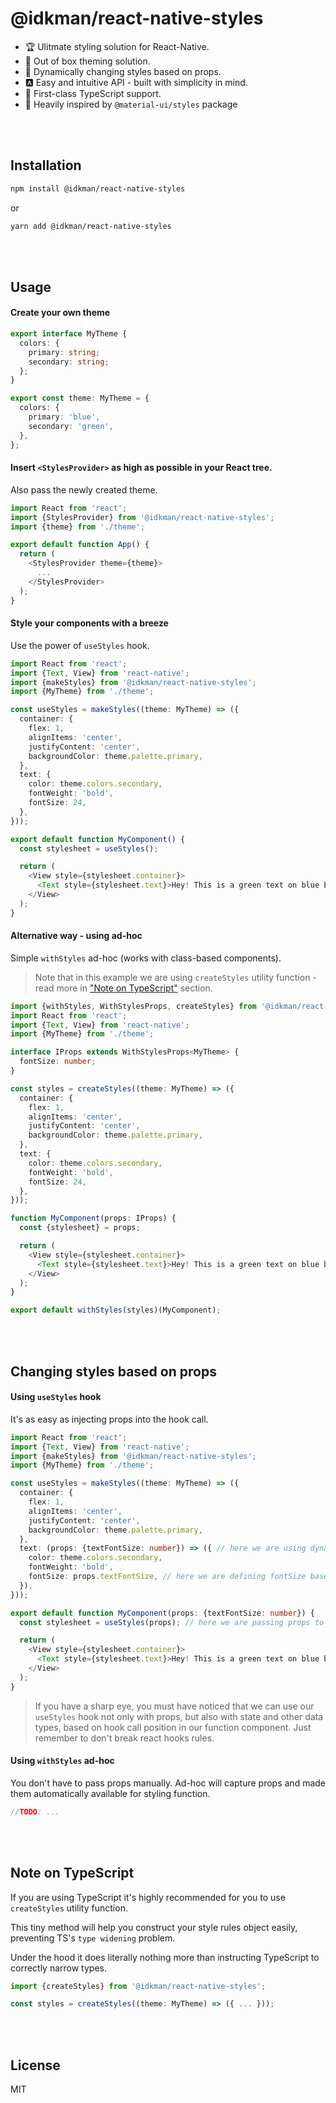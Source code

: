 # @idkman/react-native-styles

* 🏆 Ulitmate styling solution for React-Native.
* 🎨 Out of box theming solution.
* 💪 Dynamically changing styles based on props.
* 🅰️ Easy and intuitive API - built with simplicity in mind.
* 📘 First-class TypeScript support.
* 👻 Heavily inspired by `@material-ui/styles` package

<br /><br />

## Installation

```sh
npm install @idkman/react-native-styles
```

or 

```sh
yarn add @idkman/react-native-styles
```

<br /><br />

## Usage

#### Create your own theme

```typescript
export interface MyTheme {
  colors: {
    primary: string;
    secondary: string;
  };
}

export const theme: MyTheme = {
  colors: {
    primary: 'blue',
    secondary: 'green',
  },
};

```

#### Insert `<StylesProvider>` as high as possible in your React tree.

Also pass the newly created theme.

```typescript jsx
import React from 'react';
import {StylesProvider} from '@idkman/react-native-styles';
import {theme} from './theme';

export default function App() {
  return (
    <StylesProvider theme={theme}>
      ...
    </StylesProvider>
  );
}

```

#### Style your components with a breeze

Use the power of `useStyles` hook.

```typescript jsx
import React from 'react';
import {Text, View} from 'react-native';
import {makeStyles} from '@idkman/react-native-styles';
import {MyTheme} from './theme';

const useStyles = makeStyles((theme: MyTheme) => ({
  container: {
    flex: 1,
    alignItems: 'center',
    justifyContent: 'center',
    backgroundColor: theme.palette.primary,
  },
  text: {
    color: theme.colors.secondary,
    fontWeight: 'bold',
    fontSize: 24,
  },
}));

export default function MyComponent() {
  const stylesheet = useStyles();

  return (
    <View style={stylesheet.container}>
      <Text style={stylesheet.text}>Hey! This is a green text on blue background.</Text>
    </View>
  );
}
```

#### Alternative way - using ad-hoc

Simple `withStyles` ad-hoc (works with class-based components).

> Note that in this example we are using `createStyles` utility function - read more in ["Note on TypeScript"](#note-on-typescript) section.

```typescript jsx
import {withStyles, WithStylesProps, createStyles} from '@idkman/react-native-styles';
import React from 'react';
import {Text, View} from 'react-native';
import {MyTheme} from './theme';

interface IProps extends WithStylesProps<MyTheme> {
  fontSize: number;
}

const styles = createStyles((theme: MyTheme) => ({
  container: {
    flex: 1,
    alignItems: 'center',
    justifyContent: 'center',
    backgroundColor: theme.palette.primary,
  },
  text: {
    color: theme.colors.secondary,
    fontWeight: 'bold',
    fontSize: 24,
  },
}));

function MyComponent(props: IProps) {
  const {stylesheet} = props;

  return (
    <View style={stylesheet.container}>
      <Text style={stylesheet.text}>Hey! This is a green text on blue background.</Text>
    </View>
  );
}

export default withStyles(styles)(MyComponent);
```

<br /><br />

## Changing styles based on props

#### Using `useStyles` hook

It's as easy as injecting props into the hook call.

```typescript jsx
import React from 'react';
import {Text, View} from 'react-native';
import {makeStyles} from '@idkman/react-native-styles';
import {MyTheme} from './theme';

const useStyles = makeStyles((theme: MyTheme) => ({
  container: {
    flex: 1,
    alignItems: 'center',
    justifyContent: 'center',
    backgroundColor: theme.palette.primary,
  },
  text: (props: {textFontSize: number}) => ({ // here we are using dynamic-styles function
    color: theme.colors.secondary,
    fontWeight: 'bold',
    fontSize: props.textFontSize, // here we are defining fontSize based on given props
  }),
}));

export default function MyComponent(props: {textFontSize: number}) {
  const stylesheet = useStyles(props); // here we are passing props to our hook

  return (
    <View style={stylesheet.container}>
      <Text style={stylesheet.text}>Hey! This is a green text on blue background.</Text>
    </View>
  );
}
```

> If you have a sharp eye, you must have noticed that we can use our `useStyles` hook not only with props,
> but also with state and other data types, based on hook call position in our function component.
> Just remember to don't break react hooks rules.

#### Using `withStyles` ad-hoc

You don't have to pass props manually. Ad-hoc will capture props and made them automatically available for styling function.

```typescript jsx
//TODO: ...
```

<br /><br />

## Note on TypeScript

If you are using TypeScript it's highly recommended for you to use `createStyles` utility function.

This tiny method will help you construct your style rules object easily, preventing TS's `type widening` problem.

Under the hood it does literally nothing more than instructing TypeScript to correctly narrow types.

```typescript jsx
import {createStyles} from '@idkman/react-native-styles';

const styles = createStyles((theme: MyTheme) => ({ ... }));
```

<br /><br />

## License

MIT
